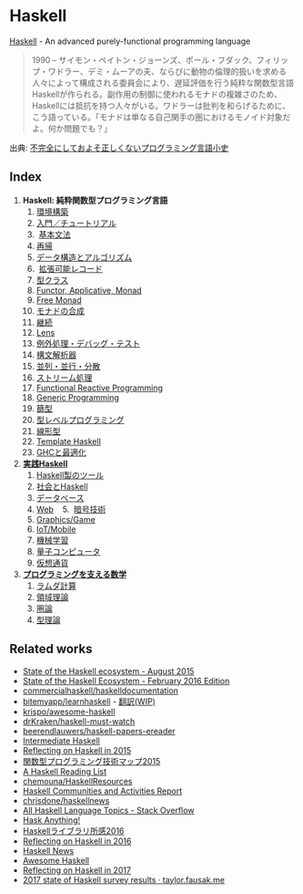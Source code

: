 # Haskell
[Haskell](https://www.haskell.org/) - An advanced purely-functional programming language

> 1990 – サイモン・ペイトン・ジョーンズ、ポール・フダック、フィリップ・ワドラー、デミ・ムーアの夫、ならびに動物の倫理的扱いを求める人々によって構成される委員会により、遅延評価を行う純粋な関数型言語Haskellが作られる。副作用の制御に使われるモナドの複雑さのため、Haskellには抵抗を持つ人々がいる。ワドラーは批判を和らげるために、こう語っている。「モナドは単なる自己関手の圏におけるモノイド対象だよ。何か問題でも？」

出典: [不完全にしておよそ正しくないプログラミング言語小史](http://www.aoky.net/articles/james_iry/brief-incomplete-and-mostly-wrong.htm)

## Index
1. **Haskell: 純粋関数型プログラミング言語**
    1.  [環境構築](docs/environment.md)
    2.  [入門／チュートリアル](docs/tutorial.md)
    3.  [基本文法](docs/basic.md)
    4.  [再帰](docs/recursion.md)
    5.  [データ構造とアルゴリズム](docs/data-structures-and-algorithms.md)
    6.  [拡張可能レコード](docs/extensible-record.md)
    7.  [型クラス](docs/type-class-and-abstraction.md)
    8.  [Functor, Applicative, Monad](docs/functor-applicative-monad.md)
    9.  [Free Monad](docs/free-monad.md)
    10. [モナドの合成](docs/combining-effects.md)
    11. [継続](docs/continuation.md)
    12. [Lens](docs/lens.md)
    13. [例外処理・デバッグ・テスト](docs/test-and-debug.md)
    14. [構文解析器](docs/parser.md)
    15. [並列・並行・分散](docs/parallel-and-concurrent-programming.md)
    16. [ストリーム処理](docs/streaming-data-processing.md)
    17. [Functional Reactive Programming](docs/functional-reactive-programming.md)
    18. [Generic Programming](docs/generic-programming.md)
    19. [篩型](docs/refinement-types.md)
    20. [型レベルプログラミング](docs/type-level-programming.md)
    21. [線形型](docs/linear-type.md)
    22. [Template Haskell](docs/template-haskell.md)
    23. [GHCと最適化](docs/ghc.md)
2. [**実践Haskell**](docs/practical-haskell.md)
    1.  [Haskell製のツール](docs/haskell-made-tools.md)
    2.  [社会とHaskell](docs/society-and-haskell.md)
    3.  [データベース](docs/database.md)
    4.  [Web](docs/web.md)
    5.  [暗号技術](docs/cryptography.md)
    6.  [Graphics/Game](docs/graphics.md)
    7.  [IoT/Mobile](docs/mobile.md)
    8.  [機械学習](docs/machine-learning.md)
    9.  [量子コンピュータ](docs/quantum-computing.md)
    10. [仮想通貨](docs/cryptocurrency.md)
3. [**プログラミングを支える数学**](docs/math.md)
    1. [ラムダ計算](docs/lambda-calculus.md)
    2. [領域理論](docs/domain-theory.md)
    3. [圏論](docs/category-theory.md)
    4. [型理論](docs/type-theory.md)

## Related works
* [State of the Haskell ecosystem - August 2015](http://www.haskellforall.com/2015/08/state-of-haskell-ecosystem-august-2015.html)
* [State of the Haskell Ecosystem - February 2016 Edition](http://www.haskellforall.com/2016/02/state-of-haskell-ecosystem-february.html)
* [commercialhaskell/haskelldocumentation](https://github.com/commercialhaskell/haskelldocumentation)
* [bitemyapp/learnhaskell](https://github.com/bitemyapp/learnhaskell) - [翻訳(WIP)](https://github.com/fujimura/learnhaskell/tree/japanese)
* [krispo/awesome-haskell](https://github.com/krispo/awesome-haskell)
* [drKraken/haskell-must-watch](https://github.com/drKraken/haskell-must-watch)
* [beerendlauwers/haskell-papers-ereader](https://github.com/beerendlauwers/haskell-papers-ereader)
* [Intermediate Haskell](https://www.fpcomplete.com/user/commercial/outline/intermediate-haskell)
* [Reflecting on Haskell in 2015](http://www.stephendiehl.com/posts/haskell_2016.html)
* [関数型プログラミング技術マップ2015](http://modegramming.blogspot.jp/2015/09/2015.html)
* [A Haskell Reading List](http://www.stephendiehl.com/posts/essential_haskell.html)
* [chemouna/HaskellResources](https://github.com/chemouna/HaskellResources)
* [Haskell Communities and Activities Report](https://wiki.haskell.org/Haskell_Communities_and_Activities_Report)
* [chrisdone/haskellnews](https://github.com/chrisdone/haskellnews)
* [All Haskell Language Topics - Stack Overflow](http://stackoverflow.com/documentation/haskell/topics)
* [Hask Anything!](http://haskanything.com/)
* [Haskellライブラリ所感2016](http://syocy.hatenablog.com/entry/haskell-library-2016)
* [Reflecting on Haskell in 2016](http://www.stephendiehl.com/posts/haskell_2017.html)
* [Haskell News](http://haskellnews.org/)
* [Awesome Haskell](https://haskell.libhunt.com/)
* [Reflecting on Haskell in 2017](http://www.stephendiehl.com/posts/haskell_2018.html)
* [2017 state of Haskell survey results · taylor.fausak.me](http://taylor.fausak.me/2017/11/15/2017-state-of-haskell-survey-results/)
